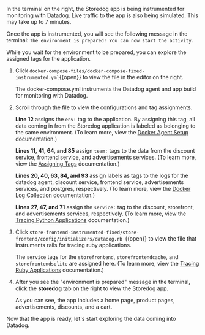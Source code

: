In the terminal on the right, the Storedog app is being instrumented for monitoring with Datadog. Live traffic to the app is also being simulated. This may take up to 7 minutes.

Once the app is instrumented, you will see the following message in the terminal: `The environment is prepared! You can now start the activity.`

While you wait for the environment to be prepared, you can explore the assigned tags for the application.

1. Click `docker-compose-files/docker-compose-fixed-instrumented.yml`{{open}} to view the file in the editor on the right. <p>The docker-compose.yml instruments the Datadog agent and app build for monitoring with Datadog.

2. Scroll through the file to view the configurations and tag assignments. <p>**Line 12** assigns the `env:` tag to the application. By assigning this tag, all data coming in from the Storedog application is labeled as belonging to the same environment. (To learn more, view the <a href="https://docs.datadoghq.com/agent/docker/?tab=standard#environment-variables" target="_blank">Docker Agent Setup</a> documentation.) <p> **Lines 11, 41, 64, and 85** assign `team:` tags to the data from the discount service, frontend service, and advertisements services. (To learn more, view the <a href="https://docs.datadoghq.com/tagging/assigning_tags/?tab=agentv6v7#environment-variables" target="_blank">Assigning Tags</a> documentation.) <p> **Lines 20, 40, 63, 84, and 93** assign labels as tags to the logs for the datadog agent, discount service, frontend service, advertisements services, and postgres, respectively. (To learn more, view the <a href="https://docs.datadoghq.com/agent/docker/log/?tab=dockercompose#activate-log-integrations" target="_blank">Docker Log Collection</a> documentation.)<p>**Lines 27, 47, and 71** assign the `service:` tag to the discount, storefront, and advertisements services, respectively. (To learn more, view the <a href="https://docs.datadoghq.com/tracing/setup/python/#environment-variable" target="_blank">Tracing Python Applications</a> documentation.)

3. Click `store-frontend-instrumented-fixed/store-frontend/config/initializers/datadog.rb `{{open}} to view the file that instruments rails for tracing ruby applications. <p>The `service` tags for the `storefrontend`, `storefrontendcache`, and `storefrontendsqlite` are assigned here. (To learn more, view the <a href="https://docs.datadoghq.com/tracing/setup/ruby/#rails" target="_blank">Tracing Ruby Applications</a> documentation.)

3. After you see the "environment is prepared" message in the terminal, click the **storedog** tab on the right to view the Storedog app. <p> As you can see, the app includes a home page, product pages, advertisements, discounts, and a cart.

<p>Now that the app is ready, let's start exploring the data coming into Datadog.